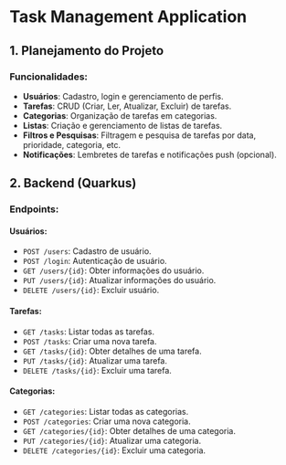 # Task Management Application

## 1. Planejamento do Projeto

### Funcionalidades:

- **Usuários**: Cadastro, login e gerenciamento de perfis.
- **Tarefas**: CRUD (Criar, Ler, Atualizar, Excluir) de tarefas.
- **Categorias**: Organização de tarefas em categorias.
- **Listas**: Criação e gerenciamento de listas de tarefas.
- **Filtros e Pesquisas**: Filtragem e pesquisa de tarefas por data, prioridade, categoria, etc.
- **Notificações**: Lembretes de tarefas e notificações push (opcional).

## 2. Backend (Quarkus)

### Endpoints:

#### Usuários:

- `POST /users`: Cadastro de usuário.
- `POST /login`: Autenticação de usuário.
- `GET /users/{id}`: Obter informações do usuário.
- `PUT /users/{id}`: Atualizar informações do usuário.
- `DELETE /users/{id}`: Excluir usuário.

#### Tarefas:

- `GET /tasks`: Listar todas as tarefas.
- `POST /tasks`: Criar uma nova tarefa.
- `GET /tasks/{id}`: Obter detalhes de uma tarefa.
- `PUT /tasks/{id}`: Atualizar uma tarefa.
- `DELETE /tasks/{id}`: Excluir uma tarefa.

#### Categorias:

- `GET /categories`: Listar todas as categorias.
- `POST /categories`: Criar uma nova categoria.
- `GET /categories/{id}`: Obter detalhes de uma categoria.
- `PUT /categories/{id}`: Atualizar uma categoria.
- `DELETE /categories/{id}`: Excluir uma categoria.
